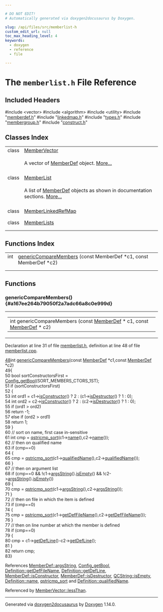 ```yaml
---

# DO NOT EDIT!
# Automatically generated via doxygen2docusaurus by Doxygen.

slug: /api/files/src/memberlist-h
custom_edit_url: null
toc_max_heading_level: 4
keywords:
  - doxygen
  - reference
  - file

---
```


<div class="doxyPage">

# The `memberlist.h` File Reference



## Included Headers

<div class="doxyIncludesList">#include &lt;vector&gt;
#include &lt;algorithm&gt;
#include &lt;utility&gt;
#include "<a href="/web-doxygen/docs/api/files/src/memberdef-h">memberdef.h</a>"
#include "<a href="/web-doxygen/docs/api/files/src/linkedmap-h">linkedmap.h</a>"
#include "<a href="/web-doxygen/docs/api/files/src/types-h">types.h</a>"
#include "<a href="/web-doxygen/docs/api/files/src/membergroup-h">membergroup.h</a>"
#include "<a href="/web-doxygen/docs/api/files/src/construct-h">construct.h</a>"
</div>

## Classes Index

<table class="doxyMembersIndex">

<tr class="doxyMemberIndexItem">
<td class="doxyMemberIndexItemType" align="left" valign="top">class</td>
<td class="doxyMemberIndexItemName" align="left" valign="top"><a href="/web-doxygen/docs/api/classes/membervector">MemberVector</a></td>
</tr>
<tr class="doxyMemberIndexDescription">
<td class="doxyMemberIndexDescriptionLeft"></td>
<td class="doxyMemberIndexDescriptionRight">
<p>A vector of <a href="/web-doxygen/docs/api/classes/memberdef">MemberDef</a> object. <a href="/web-doxygen/docs/api/classes/membervector/#details">More...</a></p>
</td>
</tr>
<tr class="doxyMemberIndexSeparator">
<td class="doxyMemberIndexSeparator" colspan="2"></td>
</tr>

<tr class="doxyMemberIndexItem">
<td class="doxyMemberIndexItemType" align="left" valign="top">class</td>
<td class="doxyMemberIndexItemName" align="left" valign="top"><a href="/web-doxygen/docs/api/classes/memberlist">MemberList</a></td>
</tr>
<tr class="doxyMemberIndexDescription">
<td class="doxyMemberIndexDescriptionLeft"></td>
<td class="doxyMemberIndexDescriptionRight">
<p>A list of <a href="/web-doxygen/docs/api/classes/memberdef">MemberDef</a> objects as shown in documentation sections. <a href="/web-doxygen/docs/api/classes/memberlist/#details">More...</a></p>
</td>
</tr>
<tr class="doxyMemberIndexSeparator">
<td class="doxyMemberIndexSeparator" colspan="2"></td>
</tr>

<tr class="doxyMemberIndexItem">
<td class="doxyMemberIndexItemType" align="left" valign="top">class</td>
<td class="doxyMemberIndexItemName" align="left" valign="top"><a href="/web-doxygen/docs/api/classes/memberlinkedrefmap">MemberLinkedRefMap</a></td>
</tr>
<tr class="doxyMemberIndexDescription">
<td class="doxyMemberIndexDescriptionLeft"></td>
<td class="doxyMemberIndexDescriptionRight">
</td>
</tr>
<tr class="doxyMemberIndexSeparator">
<td class="doxyMemberIndexSeparator" colspan="2"></td>
</tr>

<tr class="doxyMemberIndexItem">
<td class="doxyMemberIndexItemType" align="left" valign="top">class</td>
<td class="doxyMemberIndexItemName" align="left" valign="top"><a href="/web-doxygen/docs/api/classes/memberlists">MemberLists</a></td>
</tr>
<tr class="doxyMemberIndexDescription">
<td class="doxyMemberIndexDescriptionLeft"></td>
<td class="doxyMemberIndexDescriptionRight">
</td>
</tr>
<tr class="doxyMemberIndexSeparator">
<td class="doxyMemberIndexSeparator" colspan="2"></td>
</tr>

</table>

## Functions Index

<table class="doxyMembersIndex">

<tr class="doxyMemberIndexItem">
<td class="doxyMemberIndexItemType" align="left" valign="top">int</td>
<td class="doxyMemberIndexItemName" align="left" valign="top"><a href="#a167ee264b79050f2a7adc66a8c0e999d">genericCompareMembers</a> (const MemberDef *c1, const MemberDef *c2)</td>
</tr>
<tr class="doxyMemberIndexDescription">
<td class="doxyMemberIndexDescriptionLeft"></td>
<td class="doxyMemberIndexDescriptionRight">
</td>
</tr>
<tr class="doxyMemberIndexSeparator">
<td class="doxyMemberIndexSeparator" colspan="2"></td>
</tr>

</table>


<div class="doxySectionDef">

## Functions

### genericCompareMembers() {#a167ee264b79050f2a7adc66a8c0e999d}

<div class="doxyMemberItem">
<div class="doxyMemberProto">
<table class="doxyMemberLabels">
<tr class="doxyMemberLabels">
<td class="doxyMemberLabelsLeft">
<table class="doxyMemberName">
<tr>
<td class="doxyMemberName">int genericCompareMembers (const <a href="/web-doxygen/docs/api/classes/memberdef">MemberDef</a> * c1, const <a href="/web-doxygen/docs/api/classes/memberdef">MemberDef</a> * c2)</td>
</tr>
</table>
</td>
</tr>
</table>
</div>
<div class="doxyMemberDoc">



<p>Declaration at line 31 of file <a href="/web-doxygen/docs/api/files/src/memberlist-h">memberlist.h</a>, definition at line 48 of file <a href="/web-doxygen/docs/api/files/src/memberlist-cpp">memberlist.cpp</a>.</p>


<div class="doxyProgramListing">

<div class="doxyCodeLine"><span class="doxyLineNumber"><a href="/web-doxygen/docs/api/files/src/memberlist-cpp/#a167ee264b79050f2a7adc66a8c0e999d">48</a></span><span class="doxyLineContent"><span class="doxyHighlightKeywordType">int</span><span class="doxyHighlight"> <a href="/web-doxygen/docs/api/files/src/memberlist-cpp/#a167ee264b79050f2a7adc66a8c0e999d">genericCompareMembers</a>(</span><span class="doxyHighlightKeyword">const</span><span class="doxyHighlight"> <a href="/web-doxygen/docs/api/classes/memberdef">MemberDef</a> *c1,</span><span class="doxyHighlightKeyword">const</span><span class="doxyHighlight"> <a href="/web-doxygen/docs/api/classes/memberdef">MemberDef</a> *c2)</span></span></div>
<div class="doxyCodeLine"><span class="doxyLineNumber">49</span><span class="doxyLineContent"><span class="doxyHighlight">{</span></span></div>
<div class="doxyCodeLine"><span class="doxyLineNumber">50</span><span class="doxyLineContent"><span class="doxyHighlight">  </span><span class="doxyHighlightKeywordType">bool</span><span class="doxyHighlight"> sortConstructorsFirst = <a href="/web-doxygen/docs/api/files/src/config-h/#a5373d0332a31f16ad7a42037733e8c79">Config_getBool</a>(SORT_MEMBERS_CTORS_1ST);</span></span></div>
<div class="doxyCodeLine"><span class="doxyLineNumber">51</span><span class="doxyLineContent"><span class="doxyHighlight">  </span><span class="doxyHighlightKeywordFlow">if</span><span class="doxyHighlight"> (sortConstructorsFirst)</span></span></div>
<div class="doxyCodeLine"><span class="doxyLineNumber">52</span><span class="doxyLineContent"><span class="doxyHighlight">  {</span></span></div>
<div class="doxyCodeLine"><span class="doxyLineNumber">53</span><span class="doxyLineContent"><span class="doxyHighlight">    </span><span class="doxyHighlightKeywordType">int</span><span class="doxyHighlight"> ord1 = c1-&gt;<a href="/web-doxygen/docs/api/classes/memberdef/#a196a099fba755a0586625635e40e9c58">isConstructor</a>() ? 2 : (c1-&gt;<a href="/web-doxygen/docs/api/classes/memberdef/#a0807e7d46f56761eb33db77778289c11">isDestructor</a>() ? 1 : 0);</span></span></div>
<div class="doxyCodeLine"><span class="doxyLineNumber">54</span><span class="doxyLineContent"><span class="doxyHighlight">    </span><span class="doxyHighlightKeywordType">int</span><span class="doxyHighlight"> ord2 = c2-&gt;<a href="/web-doxygen/docs/api/classes/memberdef/#a196a099fba755a0586625635e40e9c58">isConstructor</a>() ? 2 : (c2-&gt;<a href="/web-doxygen/docs/api/classes/memberdef/#a0807e7d46f56761eb33db77778289c11">isDestructor</a>() ? 1 : 0);</span></span></div>
<div class="doxyCodeLine"><span class="doxyLineNumber">55</span><span class="doxyLineContent"><span class="doxyHighlight">    </span><span class="doxyHighlightKeywordFlow">if</span><span class="doxyHighlight"> (ord1 &gt; ord2)</span></span></div>
<div class="doxyCodeLine"><span class="doxyLineNumber">56</span><span class="doxyLineContent"><span class="doxyHighlight">      </span><span class="doxyHighlightKeywordFlow">return</span><span class="doxyHighlight"> -1;</span></span></div>
<div class="doxyCodeLine"><span class="doxyLineNumber">57</span><span class="doxyLineContent"><span class="doxyHighlight">    </span><span class="doxyHighlightKeywordFlow">else</span><span class="doxyHighlight"> </span><span class="doxyHighlightKeywordFlow">if</span><span class="doxyHighlight"> (ord2 &gt; ord1)</span></span></div>
<div class="doxyCodeLine"><span class="doxyLineNumber">58</span><span class="doxyLineContent"><span class="doxyHighlight">      </span><span class="doxyHighlightKeywordFlow">return</span><span class="doxyHighlight"> 1;</span></span></div>
<div class="doxyCodeLine"><span class="doxyLineNumber">59</span><span class="doxyLineContent"><span class="doxyHighlight">  }</span></span></div>
<div class="doxyCodeLine"><span class="doxyLineNumber">60</span><span class="doxyLineContent"><span class="doxyHighlight">  </span><span class="doxyHighlightComment">// sort on name, first case in-sensitive</span></span></div>
<div class="doxyCodeLine"><span class="doxyLineNumber">61</span><span class="doxyLineContent"><span class="doxyHighlight">  </span><span class="doxyHighlightKeywordType">int</span><span class="doxyHighlight"> cmp = <a href="/web-doxygen/docs/api/files/src/qcstring-h/#a07e4a8b28f58e46b010e22651c87eb3c">qstricmp_sort</a>(c1-&gt;<a href="/web-doxygen/docs/api/classes/definition/#afc4fb51052226ea23c2f51b6516a3525">name</a>(),c2-&gt;<a href="/web-doxygen/docs/api/classes/definition/#afc4fb51052226ea23c2f51b6516a3525">name</a>());</span></span></div>
<div class="doxyCodeLine"><span class="doxyLineNumber">62</span><span class="doxyLineContent"><span class="doxyHighlight">  </span><span class="doxyHighlightComment">// then on qualified name</span></span></div>
<div class="doxyCodeLine"><span class="doxyLineNumber">63</span><span class="doxyLineContent"><span class="doxyHighlight">  </span><span class="doxyHighlightKeywordFlow">if</span><span class="doxyHighlight"> (cmp==0)</span></span></div>
<div class="doxyCodeLine"><span class="doxyLineNumber">64</span><span class="doxyLineContent"><span class="doxyHighlight">  {</span></span></div>
<div class="doxyCodeLine"><span class="doxyLineNumber">65</span><span class="doxyLineContent"><span class="doxyHighlight">    cmp = <a href="/web-doxygen/docs/api/files/src/qcstring-h/#a07e4a8b28f58e46b010e22651c87eb3c">qstricmp_sort</a>(c1-&gt;<a href="/web-doxygen/docs/api/classes/definition/#ac3bc44bb9d5b4c8d1957f06222a5e0d7">qualifiedName</a>(),c2-&gt;<a href="/web-doxygen/docs/api/classes/definition/#ac3bc44bb9d5b4c8d1957f06222a5e0d7">qualifiedName</a>());</span></span></div>
<div class="doxyCodeLine"><span class="doxyLineNumber">66</span><span class="doxyLineContent"><span class="doxyHighlight">  }</span></span></div>
<div class="doxyCodeLine"><span class="doxyLineNumber">67</span><span class="doxyLineContent"><span class="doxyHighlight">  </span><span class="doxyHighlightComment">// then on argument list</span></span></div>
<div class="doxyCodeLine"><span class="doxyLineNumber">68</span><span class="doxyLineContent"><span class="doxyHighlight">  </span><span class="doxyHighlightKeywordFlow">if</span><span class="doxyHighlight"> (cmp==0 &amp;&amp; !c1-&gt;<a href="/web-doxygen/docs/api/classes/memberdef/#adfae3b8f49644ba27669daa9412e14a3">argsString</a>().<a href="/web-doxygen/docs/api/classes/qcstring/#a621c4090d69ad7d05ef8e5234376c3d8">isEmpty</a>() &amp;&amp; !c2-&gt;<a href="/web-doxygen/docs/api/classes/memberdef/#adfae3b8f49644ba27669daa9412e14a3">argsString</a>().<a href="/web-doxygen/docs/api/classes/qcstring/#a621c4090d69ad7d05ef8e5234376c3d8">isEmpty</a>())</span></span></div>
<div class="doxyCodeLine"><span class="doxyLineNumber">69</span><span class="doxyLineContent"><span class="doxyHighlight">  {</span></span></div>
<div class="doxyCodeLine"><span class="doxyLineNumber">70</span><span class="doxyLineContent"><span class="doxyHighlight">    cmp = <a href="/web-doxygen/docs/api/files/src/qcstring-h/#a07e4a8b28f58e46b010e22651c87eb3c">qstricmp_sort</a>(c1-&gt;<a href="/web-doxygen/docs/api/classes/memberdef/#adfae3b8f49644ba27669daa9412e14a3">argsString</a>(),c2-&gt;<a href="/web-doxygen/docs/api/classes/memberdef/#adfae3b8f49644ba27669daa9412e14a3">argsString</a>());</span></span></div>
<div class="doxyCodeLine"><span class="doxyLineNumber">71</span><span class="doxyLineContent"><span class="doxyHighlight">  }</span></span></div>
<div class="doxyCodeLine"><span class="doxyLineNumber">72</span><span class="doxyLineContent"><span class="doxyHighlight">  </span><span class="doxyHighlightComment">// then on file in which the item is defined</span></span></div>
<div class="doxyCodeLine"><span class="doxyLineNumber">73</span><span class="doxyLineContent"><span class="doxyHighlight">  </span><span class="doxyHighlightKeywordFlow">if</span><span class="doxyHighlight"> (cmp==0)</span></span></div>
<div class="doxyCodeLine"><span class="doxyLineNumber">74</span><span class="doxyLineContent"><span class="doxyHighlight">  {</span></span></div>
<div class="doxyCodeLine"><span class="doxyLineNumber">75</span><span class="doxyLineContent"><span class="doxyHighlight">    cmp = <a href="/web-doxygen/docs/api/files/src/qcstring-h/#a07e4a8b28f58e46b010e22651c87eb3c">qstricmp_sort</a>(c1-&gt;<a href="/web-doxygen/docs/api/classes/definition/#a33fee836f24f8205eedbd21dd9d282e6">getDefFileName</a>(),c2-&gt;<a href="/web-doxygen/docs/api/classes/definition/#a33fee836f24f8205eedbd21dd9d282e6">getDefFileName</a>());</span></span></div>
<div class="doxyCodeLine"><span class="doxyLineNumber">76</span><span class="doxyLineContent"><span class="doxyHighlight">  }</span></span></div>
<div class="doxyCodeLine"><span class="doxyLineNumber">77</span><span class="doxyLineContent"><span class="doxyHighlight">  </span><span class="doxyHighlightComment">// then on line number at which the member is defined</span></span></div>
<div class="doxyCodeLine"><span class="doxyLineNumber">78</span><span class="doxyLineContent"><span class="doxyHighlight">  </span><span class="doxyHighlightKeywordFlow">if</span><span class="doxyHighlight"> (cmp==0)</span></span></div>
<div class="doxyCodeLine"><span class="doxyLineNumber">79</span><span class="doxyLineContent"><span class="doxyHighlight">  {</span></span></div>
<div class="doxyCodeLine"><span class="doxyLineNumber">80</span><span class="doxyLineContent"><span class="doxyHighlight">    cmp = c1-&gt;<a href="/web-doxygen/docs/api/classes/definition/#a47e34774622704853e238ee2e7ef2334">getDefLine</a>()-c2-&gt;<a href="/web-doxygen/docs/api/classes/definition/#a47e34774622704853e238ee2e7ef2334">getDefLine</a>();</span></span></div>
<div class="doxyCodeLine"><span class="doxyLineNumber">81</span><span class="doxyLineContent"><span class="doxyHighlight">  }</span></span></div>
<div class="doxyCodeLine"><span class="doxyLineNumber">82</span><span class="doxyLineContent"><span class="doxyHighlight">  </span><span class="doxyHighlightKeywordFlow">return</span><span class="doxyHighlight"> cmp;</span></span></div>
<div class="doxyCodeLine"><span class="doxyLineNumber">83</span><span class="doxyLineContent"><span class="doxyHighlight">}</span></span></div>

</div>


<p>References <a href="/web-doxygen/docs/api/classes/memberdef/#adfae3b8f49644ba27669daa9412e14a3">MemberDef::argsString</a>, <a href="/web-doxygen/docs/api/files/src/config-h/#a5373d0332a31f16ad7a42037733e8c79">Config_getBool</a>, <a href="/web-doxygen/docs/api/classes/definition/#a33fee836f24f8205eedbd21dd9d282e6">Definition::getDefFileName</a>, <a href="/web-doxygen/docs/api/classes/definition/#a47e34774622704853e238ee2e7ef2334">Definition::getDefLine</a>, <a href="/web-doxygen/docs/api/classes/memberdef/#a196a099fba755a0586625635e40e9c58">MemberDef::isConstructor</a>, <a href="/web-doxygen/docs/api/classes/memberdef/#a0807e7d46f56761eb33db77778289c11">MemberDef::isDestructor</a>, <a href="/web-doxygen/docs/api/classes/qcstring/#a621c4090d69ad7d05ef8e5234376c3d8">QCString::isEmpty</a>, <a href="/web-doxygen/docs/api/classes/definition/#afc4fb51052226ea23c2f51b6516a3525">Definition::name</a>, <a href="/web-doxygen/docs/api/files/src/qcstring-h/#a07e4a8b28f58e46b010e22651c87eb3c">qstricmp_sort</a> and <a href="/web-doxygen/docs/api/classes/definition/#ac3bc44bb9d5b4c8d1957f06222a5e0d7">Definition::qualifiedName</a>.</p>


<p>Referenced by <a href="/web-doxygen/docs/api/classes/membervector/#a55bc8544d134138efb4a3aaf8518c32f">MemberVector::lessThan</a>.</p>

</div>
</div>

</div>

<hr/>

<p class="doxyGeneratedBy">Generated via <a href="https://github.com/xpack/doxygen2docusaurus">doxygen2docusaurus</a> by <a href="https://www.doxygen.nl">Doxygen</a> 1.14.0.</p>

</div>

